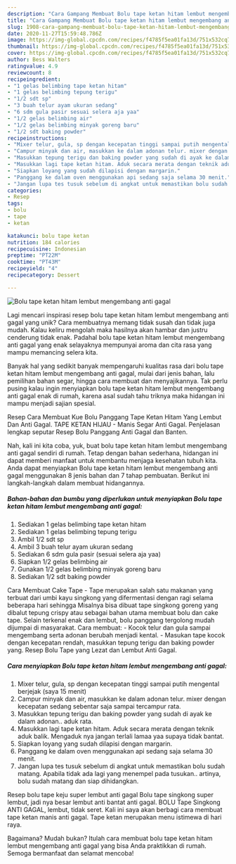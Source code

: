 ```yaml
---
description: "Cara Gampang Membuat Bolu tape ketan hitam lembut mengembang anti gagal, Bisa Manjain Lidah"
title: "Cara Gampang Membuat Bolu tape ketan hitam lembut mengembang anti gagal, Bisa Manjain Lidah"
slug: 1908-cara-gampang-membuat-bolu-tape-ketan-hitam-lembut-mengembang-anti-gagal-bisa-manjain-lidah
date: 2020-11-27T15:59:48.786Z
image: https://img-global.cpcdn.com/recipes/f4785f5ea01fa13d/751x532cq70/bolu-tape-ketan-hitam-lembut-mengembang-anti-gagal-foto-resep-utama.jpg
thumbnail: https://img-global.cpcdn.com/recipes/f4785f5ea01fa13d/751x532cq70/bolu-tape-ketan-hitam-lembut-mengembang-anti-gagal-foto-resep-utama.jpg
cover: https://img-global.cpcdn.com/recipes/f4785f5ea01fa13d/751x532cq70/bolu-tape-ketan-hitam-lembut-mengembang-anti-gagal-foto-resep-utama.jpg
author: Bess Walters
ratingvalue: 4.9
reviewcount: 8
recipeingredient:
- "1 gelas belimbing tape ketan hitam"
- "1 gelas belimbing tepung terigu"
- "1/2 sdt sp"
- "3 buah telur ayam ukuran sedang"
- "6 sdm gula pasir sesuai selera aja yaa"
- "1/2 gelas belimbing air"
- "1/2 gelas belimbing minyak goreng baru"
- "1/2 sdt baking powder"
recipeinstructions:
- "Mixer telur, gula, sp dengan kecepatan tinggi sampai putih mengental berjejak (saya 15 menit)"
- "Campur minyak dan air, masukkan ke dalam adonan telur. mixer dengan kecepatan sedang sebentar saja sampai tercampur rata."
- "Masukkan tepung terigu dan baking powder yang sudah di ayak ke dalam adonan.. aduk rata."
- "Masukkan lagi tape ketan hitam. Aduk secara merata dengan teknik aduk balik. Mengaduk nya jangan terlali lamaa yaa supaya tidak bantat."
- "Siapkan loyang yang sudah dilapisi dengan margarin."
- "Panggang ke dalam oven menggunakan api sedang saja selama 30 menit."
- "Jangan lupa tes tusuk sebelum di angkat untuk memastikan bolu sudah matang. Apabila tidak ada lagi yang menempel pada tusukan.. artinya, bolu sudah matang dan siap dihidangkan."
categories:
- Resep
tags:
- bolu
- tape
- ketan

katakunci: bolu tape ketan 
nutrition: 184 calories
recipecuisine: Indonesian
preptime: "PT22M"
cooktime: "PT43M"
recipeyield: "4"
recipecategory: Dessert

---
```



![Bolu tape ketan hitam lembut mengembang anti gagal](https://img-global.cpcdn.com/recipes/f4785f5ea01fa13d/751x532cq70/bolu-tape-ketan-hitam-lembut-mengembang-anti-gagal-foto-resep-utama.jpg)

Lagi mencari inspirasi resep bolu tape ketan hitam lembut mengembang anti gagal yang unik? Cara membuatnya memang tidak susah dan tidak juga mudah. Kalau keliru mengolah maka hasilnya akan hambar dan justru cenderung tidak enak. Padahal bolu tape ketan hitam lembut mengembang anti gagal yang enak selayaknya mempunyai aroma dan cita rasa yang mampu memancing selera kita.

Banyak hal yang sedikit banyak mempengaruhi kualitas rasa dari bolu tape ketan hitam lembut mengembang anti gagal, mulai dari jenis bahan, lalu pemilihan bahan segar, hingga cara membuat dan menyajikannya. Tak perlu pusing kalau ingin menyiapkan bolu tape ketan hitam lembut mengembang anti gagal enak di rumah, karena asal sudah tahu triknya maka hidangan ini mampu menjadi sajian spesial.

Resep Cara Membuat Kue Bolu Panggang Tape Ketan Hitam Yang Lembut Dan Anti Gagal. TAPE KETAN HIJAU - Manis Segar Anti Gagal. Penjelasan lengkap seputar Resep Bolu Panggang Anti Gagal dan Banten.


Nah, kali ini kita coba, yuk, buat bolu tape ketan hitam lembut mengembang anti gagal sendiri di rumah. Tetap dengan bahan sederhana, hidangan ini dapat memberi manfaat untuk membantu menjaga kesehatan tubuh kita. Anda dapat menyiapkan Bolu tape ketan hitam lembut mengembang anti gagal menggunakan 8 jenis bahan dan 7 tahap pembuatan. Berikut ini langkah-langkah dalam membuat hidangannya.

<!--inarticleads1-->

##### Bahan-bahan dan bumbu yang diperlukan untuk menyiapkan Bolu tape ketan hitam lembut mengembang anti gagal:

1. Sediakan 1 gelas belimbing tape ketan hitam
1. Sediakan 1 gelas belimbing tepung terigu
1. Ambil 1/2 sdt sp
1. Ambil 3 buah telur ayam ukuran sedang
1. Sediakan 6 sdm gula pasir (sesuai selera aja yaa)
1. Siapkan 1/2 gelas belimbing air
1. Gunakan 1/2 gelas belimbing minyak goreng baru
1. Sediakan 1/2 sdt baking powder


Cara Membuat Cake Tape - Tape merupakan salah satu makanan yang terbuat dari umbi kayu singkong yang difermentasi dengan ragi selama beberapa hari sehingga Misalnya bisa dibuat tape singkong goreng yang dibalut tepung crispy atau sebagai bahan utama membuat bolu dan cake tape. Selain terkenal enak dan lembut, bolu panggang tergolong mudah dijumpai di masyarakat. Cara membuat: - Kocok telur dan gula sampai mengembang serta adonan berubah menjadi kental. - Masukan tape kocok dengan kecepatan rendah, masukkan tepung terigu dan baking powder yang. Resep Bolu Tape yang Lezat dan Lembut Anti Gagal. 

<!--inarticleads2-->

##### Cara menyiapkan Bolu tape ketan hitam lembut mengembang anti gagal:

1. Mixer telur, gula, sp dengan kecepatan tinggi sampai putih mengental berjejak (saya 15 menit)
1. Campur minyak dan air, masukkan ke dalam adonan telur. mixer dengan kecepatan sedang sebentar saja sampai tercampur rata.
1. Masukkan tepung terigu dan baking powder yang sudah di ayak ke dalam adonan.. aduk rata.
1. Masukkan lagi tape ketan hitam. Aduk secara merata dengan teknik aduk balik. Mengaduk nya jangan terlali lamaa yaa supaya tidak bantat.
1. Siapkan loyang yang sudah dilapisi dengan margarin.
1. Panggang ke dalam oven menggunakan api sedang saja selama 30 menit.
1. Jangan lupa tes tusuk sebelum di angkat untuk memastikan bolu sudah matang. Apabila tidak ada lagi yang menempel pada tusukan.. artinya, bolu sudah matang dan siap dihidangkan.


Resep bolu tape keju super lembut anti gagal Bolu tape singkong super lembut, jadi nya besar lembut anti bantat anti gagal. BOLU Tape Singkong ANTI GAGAL, lembut, tidak seret. Kali ini saya akan berbagi cara membuat tape ketan manis anti gagal. Tape ketan merupakan menu istimewa di hari raya. 

Bagaimana? Mudah bukan? Itulah cara membuat bolu tape ketan hitam lembut mengembang anti gagal yang bisa Anda praktikkan di rumah. Semoga bermanfaat dan selamat mencoba!
